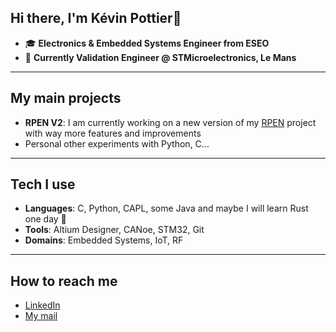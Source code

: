 ## Hi there, I'm Kévin Pottier👋
- 🎓 **Electronics & Embedded Systems Engineer from ESEO**
- 💼 **Currently Validation Engineer @ STMicroelectronics, Le Mans**
---
## My main projects
- **RPEN V2**: I am currently working on a new version of my [RPEN](https://github.com/Kevin-Pottier/RPEN) project with way more features and improvements
- Personal other experiments with Python, C...
---
## Tech I use
- **Languages**: C, Python, CAPL, some Java and maybe I will learn Rust one day 🥸
- **Tools**: Altium Designer, CANoe, STM32, Git
- **Domains**: Embedded Systems, IoT, RF
---
## How to reach me
- [LinkedIn](https://www.linkedin.com/in/kevin-pottier/)
- [My mail](mailto:kevin.pottier2002@gmail.com)

<!--
**Kevin-Pottier/Kevin-Pottier** is a ✨ _special_ ✨ repository because its `README.md` (this file) appears on your GitHub profile.

Here are some ideas to get you started:

- 🔭 I’m currently working on ...
- 🌱 I’m currently learning ...
- 👯 I’m looking to collaborate on ...
- 🤔 I’m looking for help with ...
- 💬 Ask me about ...
- 📫 How to reach me: ...
- 😄 Pronouns: ...
- ⚡ Fun fact: ...
-->
